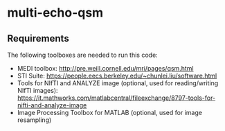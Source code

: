 # multi-echo-qsm

## Requirements
The following toolboxes are needed to run this code:
* MEDI toolbox: http://pre.weill.cornell.edu/mri/pages/qsm.html
* STI Suite: https://people.eecs.berkeley.edu/~chunlei.liu/software.html
* Tools for NIfTI and ANALYZE image (optional, used for reading/writing NIfTI images): https://it.mathworks.com/matlabcentral/fileexchange/8797-tools-for-nifti-and-analyze-image
* Image Processing Toolbox for MATLAB (optional, used for image resampling)
